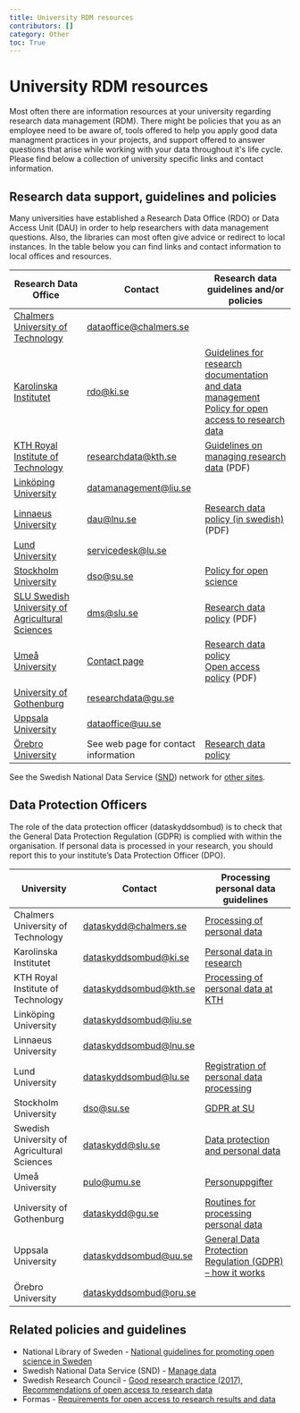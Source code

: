 ```yaml
---
title: University RDM resources
contributors: []
category: Other
toc: True
---
```


# University RDM resources
Most often there are information resources at your university regarding research data management (RDM). There might be policies that you as an employee need to be aware of, tools offered to help you apply good data managment practices in your projects, and support offered to answer questions that arise while working with your data throughout it's life cycle. Please find below a collection of university specific links and contact information.


## Research data support, guidelines and policies
 Many universities have established a Research Data Office (RDO) or Data Access Unit (DAU) in order to help researchers with data management questions. Also, the libraries can most often give advice or redirect to local instances. In the table below you can find links and contact information to local offices and resources.

<div class="table-responsive">
  <table class="table table-hover table-bordered">
    <thead class="table-active">
      <tr>
        <th scope="col">Research Data Office</th>
        <th scope="col">Contact</th>
        <th scope="col">Research data guidelines and/or policies</th>
      </tr>
    </thead>
    <tbody>
    <tr>
      <td><a href="https://www.chalmers.se/en/infrastructure/ecommons/chalmers-data-office/">Chalmers University of Technology</a></td>
      <td><a href = "mailto:dataoffice@chalmers.se">dataoffice@chalmers.se</a></td>
      <td></td>
    </tr>
    <tr>
      <td><a href="https://staff.ki.se/research-support/research-data-management/about-research-data-office-rdo">Karolinska Institutet</a></td>
      <td><a href = "mailto:rdo@ki.se">rdo@ki.se</a></td>
      <td><a href="https://staff.ki.se/guidelines-for-research-documentation-and-data-management">Guidelines for research documentation and data management</a>
       <br><a href="https://staff.ki.se/policy-for-open-access-to-research-data">Policy for open access to research data</a>
      </td>
    </tr>
    <tr>
      <td><a href="https://www.kth.se/en/biblioteket/publicera-analysera/hantera-forskningsdata/">KTH Royal Institute of Technology</a></td>
      <td><a href = "mailto:researchdata@kth.se">researchdata@kth.se</a></td>
      <td><a href="https://intra.kth.se/polopoly_fs/1.1037531.1608134528!/Guidelines-on-managing-research-data.pdf">Guidelines on managing research data</a> (PDF)</td>
    </tr>
    <tr>
      <td><a href="https://ep.liu.se/en/datamanagement.aspx">Linköping University</td>
      <td><a href = "mailto:datamanagement@liu.se">datamanagement@liu.se</a></td>
      <td></td>
    </tr>    
    <tr>
      <td><a href="https://lnu.se/en/medarbetare/researcher/researcher5/research-data/">Linnaeus University</td>
      <td><a href = "mailto:dau@lnu.se">dau@lnu.se</a></td>
      <td><a href="https://lnu.se/globalassets/dokument---gemensamma/bibliotek/sektion-publicering/policy-for-hantering-av-forskningsdata.pdf">Research data policy (in swedish)</a> (PDF)</td>
    </tr>
    <tr>
      <td><a href="https://www.lub.lu.se/en/services-and-support/research-data">Lund University</a></td>
      <td><a href = "mailto:servicedesk@lu.se">servicedesk@lu.se</a></td>
      <td></td>
    </tr>
    <tr>
      <td><a href="https://medarbetare.su.se/en/support-and-service/legal">Stockholm University</a></td>
      <td><a href = "mailto:opendata@su.se">dso@su.se</a></td>
      <td><a href="https://medarbetare.su.se/en/our-su/governance/rules--regulations/research/open-science-policy">Policy for open science</a></td>
    </tr>
    <tr>
      <td><a href="https://www.slu.se/en/subweb/library/publish-and-analyse/archiving-and-publishing-research-data">SLU Swedish University of Agricultural Sciences</a></td>
      <td><a href = "mailto:dms@slu.se">dms@slu.se</a></td>
      <td><a href="https://www.umu.se/globalassets/fristaende-webbar/regelverk/forskning/forskningsdatapolicy_umu_rektor_210309_eng_checked_210309.pdf">Research data policy</a> (PDF)</td>
    </tr>
    <tr>
      <td><a href="https://www.umu.se/en/library/research-data/">Umeå University</a></td>
      <td><a href="https://www.umu.se/en/library/research-data/organisation-and-contacts/">Contact page</a></td>
      <td><a href="https://www.umu.se/globalassets/fristaende-webbar/regelverk/forskning/forskningsdatapolicy_umu_rektor_210309_eng_checked_210309.pdf">Research data policy</a>
       <br><a href="https://www.umu.se/globalassets/fristaende-webbar/regelverk/engelska/research/e28---open-access-policy-for-scientific-publishing-at-umea-university-fs-1.1-911-17.pdf">Open access policy</a> (PDF)
      </td>
    </tr>
    <tr>
      <td><a href="https://medarbetarportalen.gu.se/service-stod/hantering-av-forskningsdata/?languageId=100001">University of Gothenburg</a></td>
      <td><a href = "mailto:researchdata@gu.se">researchdata@gu.se</a></td>
      <td></td>
    </tr>
    <tr>
      <td><a href="https://www.uu.se/en/staff/gateway/research/research-handbook/research-data#contact">Uppsala University</a></td>
      <td><a href = "mailto:dataoffice@uu.se">dataoffice@uu.se</a></td>
      <td></td>
    </tr>
    <tr>
      <td><a href="https://www.oru.se/english/research/research-support/starting-up-your-research-project/data-management-plan-components/do-you-need-help-with-your-research-data/">Örebro University</a></td>
      <td>See web page for contact information</td>
      <td><a href="https://www.oru.se/english/research/research-support/applying-for-research-funding/managing-your-research-data/research-data-policy-for-orebro-university/">Research data policy</a></td>
    </tr>
  </tbody>
  </table>
</div>

See the Swedish National Data Service ([SND](https://snd.gu.se/en)) network for [other sites](https://snd.gu.se/en/about-us/snd-network).

## Data Protection Officers

The role of the data protection officer (dataskyddsombud) is to check that the General Data Protection Regulation (GDPR) is complied with within the organisation. If personal data is processed in your research, you should report this to your institute’s Data Protection Officer (DPO).

<div class="table-responsive">
  <table class="table table-hover table-bordered">
    <thead class="table-active">
      <tr>
        <th scope="col">University</th>
        <th scope="col">Contact</th>
        <th scope="col">Processing personal data guidelines</th>
      </tr>
    </thead>
    <tbody>
    <tr>
      <td>Chalmers University of Technology</td>
      <td><a href = "mailto:dataskydd@chalmers.se">dataskydd@chalmers.se</a></td>
      <td><a href="https://www.chalmers.se/en/about-chalmers/about-the-website/processing-of-personal-data/">Processing of personal data</a></td>
    </tr>
    <tr>
      <td>Karolinska Institutet</td>
      <td><a href = "mailto:dataskyddsombud@ki.se">dataskyddsombud@ki.se</a></td>
      <td><a href="https://staff.ki.se/personal-data-in-research">Personal data in research</a>
    </tr>
    <tr>
      <td>KTH Royal Institute of Technology</td>
      <td><a href = "mailto:dataskyddsombud@kth.se">dataskyddsombud@kth.se</a></td>
      <td><a href="https://intra.kth.se/en/anstallning/anstallningsvillkor/att-vara-statligt-an/behandling-av-person">Processing of personal data at KTH</a></td>
    </tr>
    <tr>
      <td>Linköping University</td>
      <td><a href = "mailto:dataskyddsombud@liu.se">dataskyddsombud@liu.se</a></td>
      <td></td>
    </tr>
    <tr>
      <td>Linnaeus University</td>
      <td><a href = "mailto:dataskyddsombud@lnu.se">dataskyddsombud@lnu.se</a></td>
      <td></td>
    </tr>
    <tr>
      <td>Lund University</td>
      <td><a href = "mailto:dataskyddsombud@lu.se">dataskyddsombud@lu.se</a></td>
      <td><a href="https://www.staff.lu.se/support-and-tools/legal-and-records-management/personal-data-and-data-protection/area-specific-information/research">Registration of personal data processing</a></td>
    </tr>
    <tr>
      <td>Stockholm University</td>
      <td><a href = "mailto:dso@su.se">dso@su.se</a></td>
      <td><a href="https://www.su.se/english/staff/organisation-governance/legal-information">GDPR at SU</a></td>
    </tr>
    <tr>
      <td>Swedish University of Agricultural Sciences</td>
      <td><a href = "mailto:dataskydd@slu.se">dataskydd@slu.se</a></td>
      <td><a href="https://internt.slu.se/en/support-services/administrative-support/legal-affairs-data-protection-info-management/data-protection/">Data protection and personal data</a></td>
    </tr>
    <tr>
      <td>Umeå University</td>
      <td><a href = "mailto:pulo@umu.se">pulo@umu.se</a></td>
      <td><a href="https://www.aurora.umu.se/stod-och-service/rad-och-riktlinjer/juridik-och-personuppgifter/personuppgifter">Personuppgifter</a></td>
    </tr>
    <tr>
      <td>University of Gothenburg</td>
      <td><a href = "mailto:dataskydd@gu.se">dataskydd@gu.se</a></td>
      <td><a href="https://medarbetarportalen.gu.se/processing-personal-data">Routines for processing personal data</a></td>
    </tr>
    <tr>
      <td>Uppsala University</td>
      <td><a href = "mailto:dataskyddsombud@uu.se">dataskyddsombud@uu.se</a></td>
      <td><a href="https://mp.uu.se/en/web/info/stod/dataskyddsforordningen">General Data Protection Regulation (GDPR) – how it works</a></td>
    </tr>
    <tr>
      <td>Örebro University</td>
      <td><a href = "mailto:dataskyddsombud@oru.se">dataskyddsombud@oru.se</a></td>
      <td></td>
    </tr>
  </tbody>
  </table>
</div>


## Related policies and guidelines
* National Library of Sweden - [Natio­nal guide­li­nes for promoting open science in Sweden](https://www.kb.se/samverkan-och-utveckling/nytt-fran-kb/nyheter-samverkan-och-utveckling/2024-01-15-national-guidelines-for-promoting-open-science-in-sweden.html) 
* Swedish National Data Service (SND) - [Manage data](https://snd.gu.se/en/manage-data)
* Swedish Research Council - [Good research practice (2017)](https://www.vr.se/english/analysis/reports/our-reports/2017-08-31-good-research-practice.html), [Recommendations of open access to research data](
https://www.vr.se/english/mandates/open-science/open-access-to-research-data/the-swedish-research-councils-recommendation.html)
* Formas - [Requirements for open access to research results and data](
https://formas.se/en/start-page/applying-for-funding/how-it-works/good-to-know-before-you-apply.html#h-Openaccesstoresearchresultsanddata)